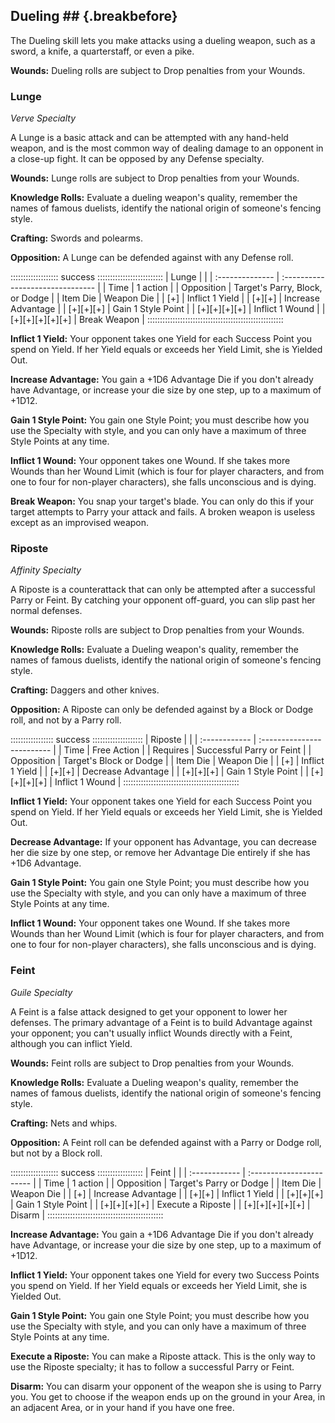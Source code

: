 ## Dueling ## {.breakbefore}

The Dueling skill lets you make attacks using a dueling weapon, such as
a sword, a knife, a quarterstaff, or even a pike.

**Wounds:** Dueling rolls are subject to Drop penalties from your
Wounds.

### Lunge

*Verve Specialty*

A Lunge is a basic attack and can be attempted with any hand-held
weapon, and is the most common way of dealing damage to an opponent in a
close-up fight. It can be opposed by any Defense specialty.

**Wounds:** Lunge rolls are subject to Drop penalties from your Wounds.

**Knowledge Rolls:** Evaluate a dueling weapon's quality, remember the
names of famous duelists, identify the national origin of someone's
fencing style.

**Crafting:** Swords and polearms<a href="#crafting" class="xref-asdesc-insection"></a>.

**Opposition:** A Lunge can be defended against with any Defense roll.

::::::::::::::::::: success ::::::::::::::::::::::::::
| Lunge           |                                  |
| :-------------- | :------------------------------- |
| Time            | 1 action                         |
| Opposition      | Target's Parry, Block, or Dodge  |
| Item Die        | Weapon Die                       |
| [+]             | Inflict 1 Yield                  |
| [+][+]          | Increase Advantage               |
| [+][+][+]       | Gain 1 Style Point               |
| [+][+][+][+]    | Inflict 1 Wound                  |
| [+][+][+][+][+] | Break Weapon                     |
::::::::::::::::::::::::::::::::::::::::::::::::::::::

**Inflict 1 Yield:** Your opponent takes one Yield for each Success
Point you spend on Yield. If her Yield equals or exceeds her Yield
Limit, she is Yielded Out. 

**Increase Advantage:** You gain a +1D6 Advantage Die if you don't
already have Advantage, or increase your die size by one step, up to a
maximum of +1D12.

**Gain 1 Style Point:** You gain one Style Point; you must describe how
you use the Specialty with style, and you can only have a maximum of
three Style Points at any time.

**Inflict 1 Wound:** Your opponent takes one Wound. If she takes more
Wounds than her Wound Limit (which is four for player characters, and
from one to four for non-player characters), she falls unconscious and
is dying.

**Break Weapon:** You snap your target's blade. You can only do this if
your target attempts to Parry your attack and fails. A broken weapon is
useless except as an improvised weapon.

### Riposte

*Affinity Specialty*

A Riposte is a counterattack that can only be attempted after a
successful Parry or Feint. By catching your opponent off-guard, you can
slip past her normal defenses.

**Wounds:** Riposte rolls are subject to Drop penalties from your
Wounds.

**Knowledge Rolls:** Evaluate a Dueling weapon's quality, remember the
names of famous duelists, identify the national origin of someone's
fencing style.

**Crafting:** Daggers and other knives<a href="#crafting" class="xref-asdesc-insection"></a>.

**Opposition:** A Riposte can only be defended against by a Block or
Dodge roll, and not by a Parry roll.


::::::::::::::::: success ::::::::::::::::::::
| Riposte       |                            |
| :------------ | :------------------------- |
| Time          | Free Action                |
| Requires      | Successful Parry or Feint  |
| Opposition    | Target's Block or Dodge    |
| Item Die      | Weapon Die                 |
| [+]           | Inflict 1 Yield            |
| [+][+]        | Decrease Advantage         |
| [+][+][+]     | Gain 1 Style Point         |
| [+][+][+][+]  | Inflict 1 Wound            |
::::::::::::::::::::::::::::::::::::::::::::::

**Inflict 1 Yield:** Your opponent takes one Yield for each Success
Point you spend on Yield. If her Yield equals or exceeds her Yield
Limit, she is Yielded Out.

**Decrease Advantage:** If your opponent has Advantage, you can decrease
her die size by one step, or remove her Advantage Die entirely if she
has +1D6 Advantage.

**Gain 1 Style Point:** You gain one Style Point; you must describe how
you use the Specialty with style, and you can only have a maximum of
three Style Points at any time.

**Inflict 1 Wound:** Your opponent takes one Wound. If she takes more
Wounds than her Wound Limit (which is four for player characters, and
from one to four for non-player characters), she falls unconscious and
is dying.

### Feint

*Guile Specialty*

A Feint is a false attack designed to get your opponent to lower her
defenses. The primary advantage of a Feint is to build Advantage against
your opponent; you can't usually inflict Wounds directly with a Feint,
although you can inflict Yield.

**Wounds:** Feint rolls are subject to Drop penalties from your Wounds.

**Knowledge Rolls:** Evaluate a Dueling weapon's quality, remember the
names of famous duelists, identify the national origin of someone's
fencing style.

**Crafting:** Nets and whips<a href="#crafting" class="xref-asdesc-insection"></a>.

**Opposition:** A Feint roll can be defended against with a Parry or
Dodge roll, but not by a Block roll.

::::::::::::::::::: success ::::::::::::::::::
| Feint           |                          |
| :------------   | :----------------------- |
| Time            | 1 action                 |
| Opposition      | Target's Parry or Dodge  |
| Item Die        | Weapon Die               |
| [+]             | Increase Advantage       |
| [+][+]          | Inflict 1 Yield          |
| [+][+][+]       | Gain 1 Style Point       |
| [+][+][+][+]    | Execute a Riposte        |
| [+][+][+][+][+] | Disarm                   |
::::::::::::::::::::::::::::::::::::::::::::::

**Increase Advantage:** You gain a +1D6 Advantage Die if you don't
already have Advantage, or increase your die size by one step, up to a
maximum of +1D12.

**Inflict 1 Yield:** Your opponent takes one Yield for every two Success
Points you spend on Yield. If her Yield equals or exceeds her Yield
Limit, she is Yielded Out. 

**Gain 1 Style Point:** You gain one Style Point; you must describe how
you use the Specialty with style, and you can only have a maximum of
three Style Points at any time.

**Execute a Riposte:** You can make a Riposte attack. This is the only
way to use the Riposte specialty; it has to follow a successful Parry or
Feint.

**Disarm:** You can disarm your opponent of the weapon she is using to
Parry you. You get to choose if the weapon ends up on the ground in your
Area, in an adjacent Area, or in your hand if you have one free.

